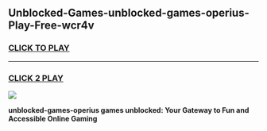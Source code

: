 
## Unblocked-Games-unblocked-games-operius-Play-Free-wcr4v
<h3>
<a href="https://premium76.site?title=unblocked-games-operius&ref=15A">CLICK TO PLAY</a></h3>
<hr>

<h3>
<a href="https://premium76.site?title=unblocked-games-operius&ref=15A">CLICK 2 PLAY</a>
  
</h3>

<a href="https://premium76.site?title=unblocked-games-operius&ref=15A"><img src="https://clearcache.store/games.png"></a>


**unblocked-games-operius games unblocked: Your Gateway to Fun and Accessible Online Gaming**
